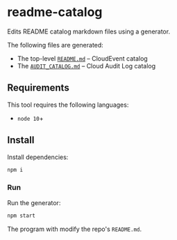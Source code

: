 # readme-catalog

Edits README catalog markdown files using a generator.

The following files are generated:

- The top-level [`README.md`](../../README.md) – CloudEvent catalog
- The [`AUDIT_CATALOG.md`](../../AUDIT_CATALOG.md) – Cloud Audit Log catalog

## Requirements

This tool requires the following languages:

* `node 10`+

## Install

Install dependencies:

``` sh
npm i
```

### Run

Run the generator:

``` sh
npm start
```

The program with modify the repo's `README.md`.